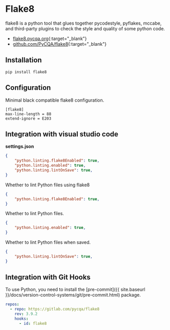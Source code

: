 # Flake8

flake8 is a python tool that glues together pycodestyle, pyflakes, mccabe, and third-party plugins to check the style and quality of some python code.

- [flake8.pycqa.org](https://flake8.pycqa.org){:target="_blank"}
- [github.com/PyCQA/flake8](https://github.com/PyCQA/flake8){:target="_blank"}

## Installation

```shell
pip install flake8
```

## Configuration

Minimal black compatible flake8 configuration.

```text
[flake8]
max-line-length = 88
extend-ignore = E203
```

## Integration with visual studio code

**settings.json**

```json
{
    "python.linting.flake8Enabled": true,
    "python.linting.enabled": true,
    "python.linting.lintOnSave": true,
}
```

Whether to lint Python files using flake8

```json
{
    "python.linting.flake8Enabled": true,
}
```

Whether to lint Python files.

```json
{
    "python.linting.enabled": true,
}
```

Whether to lint Python files when saved.

```json
{
    "python.linting.lintOnSave": true,
}
```

## Integration with Git Hooks

To use Python, you need to install the [pre-commit]({{ site.baseurl }}/docs/version-control-systems/git/pre-commit.html) package.

```yaml
repos:
  - repo: https://gitlab.com/pycqa/flake8
    rev: 3.9.2
    hooks:
      - id: flake8
```
